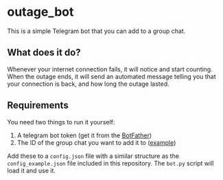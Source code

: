 # outage_bot
This is a simple Telegram bot that you can add to a group chat. 

## What does it do?
Whenever your internet connection fails, it will notice and start counting. 
When the outage ends, it will send an automated message telling you that your connection is back, and how long the outage lasted.

## Requirements
You need two things to run it yourself:
1. A telegram bot token (get it from the [BotFather]([url](https://telegram.me/BotFather)))
2. The ID of the group chat you want to add it to ([example]([url](https://www.wikihow.com/Know-Chat-ID-on-Telegram-on-Android)https://www.wikihow.com/Know-Chat-ID-on-Telegram-on-Android))

Add these to a `config.json` file with a similar structure as the `config_example.json` file included in this repository. The `bot.py` script will load it and use it.
